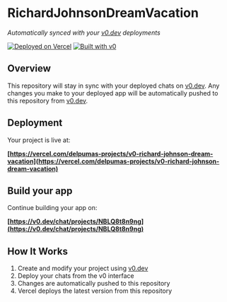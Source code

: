 # RichardJohnsonDreamVacation

*Automatically synced with your [v0.dev](https://v0.dev) deployments*

[![Deployed on Vercel](https://img.shields.io/badge/Deployed%20on-Vercel-black?style=for-the-badge&logo=vercel)](https://vercel.com/delpumas-projects/v0-richard-johnson-dream-vacation)
[![Built with v0](https://img.shields.io/badge/Built%20with-v0.dev-black?style=for-the-badge)](https://v0.dev/chat/projects/NBLQ8t8n9ng)

## Overview

This repository will stay in sync with your deployed chats on [v0.dev](https://v0.dev).
Any changes you make to your deployed app will be automatically pushed to this repository from [v0.dev](https://v0.dev).

## Deployment

Your project is live at:

**[https://vercel.com/delpumas-projects/v0-richard-johnson-dream-vacation](https://vercel.com/delpumas-projects/v0-richard-johnson-dream-vacation)**

## Build your app

Continue building your app on:

**[https://v0.dev/chat/projects/NBLQ8t8n9ng](https://v0.dev/chat/projects/NBLQ8t8n9ng)**

## How It Works

1. Create and modify your project using [v0.dev](https://v0.dev)
2. Deploy your chats from the v0 interface
3. Changes are automatically pushed to this repository
4. Vercel deploys the latest version from this repository